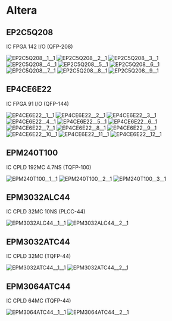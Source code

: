 # Altera

## EP2C5Q208
IC FPGA 142 I/O (QFP-208)

![EP2C5Q208__1__1](/images/Altera__EP2C5Q208__1__1.png?raw=true) 
![EP2C5Q208__2__1](/images/Altera__EP2C5Q208__2__1.png?raw=true) 
![EP2C5Q208__3__1](/images/Altera__EP2C5Q208__3__1.png?raw=true) 
![EP2C5Q208__4__1](/images/Altera__EP2C5Q208__4__1.png?raw=true) 
![EP2C5Q208__5__1](/images/Altera__EP2C5Q208__5__1.png?raw=true) 
![EP2C5Q208__6__1](/images/Altera__EP2C5Q208__6__1.png?raw=true) 
![EP2C5Q208__7__1](/images/Altera__EP2C5Q208__7__1.png?raw=true) 
![EP2C5Q208__8__1](/images/Altera__EP2C5Q208__8__1.png?raw=true) 
![EP2C5Q208__9__1](/images/Altera__EP2C5Q208__9__1.png?raw=true) 

## EP4CE6E22
IC FPGA 91 I/O (QFP-144)

![EP4CE6E22__1__1](/images/Altera__EP4CE6E22__1__1.png?raw=true) 
![EP4CE6E22__2__1](/images/Altera__EP4CE6E22__2__1.png?raw=true) 
![EP4CE6E22__3__1](/images/Altera__EP4CE6E22__3__1.png?raw=true) 
![EP4CE6E22__4__1](/images/Altera__EP4CE6E22__4__1.png?raw=true) 
![EP4CE6E22__5__1](/images/Altera__EP4CE6E22__5__1.png?raw=true) 
![EP4CE6E22__6__1](/images/Altera__EP4CE6E22__6__1.png?raw=true) 
![EP4CE6E22__7__1](/images/Altera__EP4CE6E22__7__1.png?raw=true) 
![EP4CE6E22__8__1](/images/Altera__EP4CE6E22__8__1.png?raw=true) 
![EP4CE6E22__9__1](/images/Altera__EP4CE6E22__9__1.png?raw=true) 
![EP4CE6E22__10__1](/images/Altera__EP4CE6E22__10__1.png?raw=true) 
![EP4CE6E22__11__1](/images/Altera__EP4CE6E22__11__1.png?raw=true) 
![EP4CE6E22__12__1](/images/Altera__EP4CE6E22__12__1.png?raw=true) 

## EPM240T100
IC CPLD 192MC 4.7NS (TQFP-100)

![EPM240T100__1__1](/images/Altera__EPM240T100__1__1.png?raw=true) 
![EPM240T100__2__1](/images/Altera__EPM240T100__2__1.png?raw=true) 
![EPM240T100__3__1](/images/Altera__EPM240T100__3__1.png?raw=true) 

## EPM3032ALC44
IC CPLD 32MC 10NS (PLCC-44)

![EPM3032ALC44__1__1](/images/Altera__EPM3032ALC44__1__1.png?raw=true) 
![EPM3032ALC44__2__1](/images/Altera__EPM3032ALC44__2__1.png?raw=true) 

## EPM3032ATC44
IC CPLD 32MC (TQFP-44)

![EPM3032ATC44__1__1](/images/Altera__EPM3032ATC44__1__1.png?raw=true) 
![EPM3032ATC44__2__1](/images/Altera__EPM3032ATC44__2__1.png?raw=true) 

## EPM3064ATC44
IC CPLD 64MC (TQFP-44)

![EPM3064ATC44__1__1](/images/Altera__EPM3032ATC44__1__1.png?raw=true) 
![EPM3064ATC44__2__1](/images/Altera__EPM3032ATC44__2__1.png?raw=true) 

